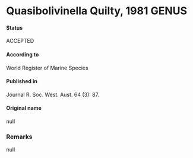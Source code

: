 Quasibolivinella Quilty, 1981 GENUS
=======

#### Status
ACCEPTED

#### According to
World Register of Marine Species

#### Published in
Journal R. Soc. West. Aust. 64 (3): 87.

#### Original name
null

### Remarks
null